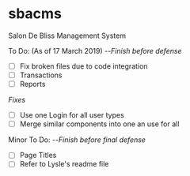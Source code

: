 # sbacms
Salon De Bliss Management System

To Do: (As of 17 March 2019)
--*Finish before defense*
- [ ] Fix broken files due to code integration
- [ ] Transactions
- [ ] Reports

*Fixes*
- [ ] Use one Login for all user types
- [ ] Merge similar components into one an use for all

Minor To Do:
--*Finish before final defense*
- [ ] Page Titles
- [ ] Refer to Lysle's readme file
